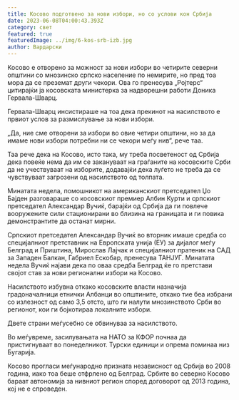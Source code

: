 ```yaml
---
title: Косово подготвено за нови избори, но со услови кон Србија
date: 2023-06-08T04:00:43.393Z
category: свет
featured: true
featuredImage: ../img/6-kos-srb-izb.jpg
author: Вардарски
---
```

Косово е отворено за можност за нови избори во четирите северни општини со мнозинско српско население по немирите, но пред тоа мора да се преземат други чекори. Ова го пренесува „Ројтерс“ цитирајќи ја косовската министерка за надворешни работи Доника Гервала-Шварц.

Гервала-Шварц инсистираше на тоа дека прекинот на насилството е првиот услов за размислување за нови избори.

„Да, ние сме отворени за избори во овие четири општини, но за да имаме нови избори потребни ни се чекори меѓу нив“, рече таа.

Таа рече дека на Косово, исто така, му треба посветеност од Србија дека повеќе нема да им се закануваат на граѓаните на косовските Срби да не учествуваат на изборите, додавајќи дека луѓето не треба да се чувствуваат загрозени од насилството од толпата.

Минатата недела, помошникот на американскиот претседател Џо Бајден разговараше со косовскиот премиер Албин Курти и српскиот претседател Александар Вучиќ, барајќи од Србија да ги повлече вооружените сили стационирани во близина на границата и ги повика демонстрантите да останат мирни.

Српскиот претседател Александар Вучиќ во вторник имаше средба со специјалниот претставник на Европската унија (ЕУ) за дијалог меѓу Белград и Приштина, Мирослав Лајчак и специјалниот пратеник на САД за Западен Балкан, Габриел Ескобар, пренесува ТАНЈУГ. Минатата недела Вучиќ најави дека по оваа средба Белград ќе го претстави својот став за нови регионални избори на Косово.

Насилството избувна откако косовските власти назначија градоначалници етнички Албанци во општините, откако тие беа избрани со излезност од само 3,5 отсто, што ги налути мнозинството Срби во регионот, кои ги бојкотираа локалните избори.

Двете страни меѓусебно се обвинуваа за насилството.

Во меѓувреме, засилувањата на НАТО за КФОР почнаа да пристигнуваат во понеделникот. Турски единици и опрема поминаа низ Бугарија.

Косово прогласи меѓународно призната независност од Србија во 2008 година, иако тоа беше отфрлено од Белград. Србите во северно Косово бараат автономија за нивниот регион според договорот од 2013 година, кој не е спроведен.